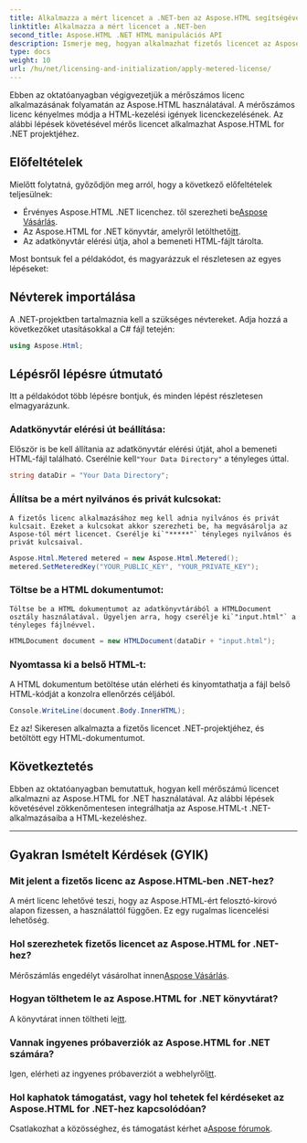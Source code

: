 ```yaml
---
title: Alkalmazza a mért licencet a .NET-ben az Aspose.HTML segítségével
linktitle: Alkalmazza a mért licencet a .NET-ben
second_title: Aspose.HTML .NET HTML manipulációs API
description: Ismerje meg, hogyan alkalmazhat fizetős licencet az Aspose.HTML for .NET-ben. Hatékonyan kezelheti HTML-kezelési igényeit. Kezd el most!
type: docs
weight: 10
url: /hu/net/licensing-and-initialization/apply-metered-license/
---
```

Ebben az oktatóanyagban végigvezetjük a mérőszámos licenc alkalmazásának folyamatán az Aspose.HTML használatával. A mérőszámos licenc kényelmes módja a HTML-kezelési igények licenckezelésének. Az alábbi lépések követésével mérős licencet alkalmazhat Aspose.HTML for .NET projektjéhez.

## Előfeltételek

Mielőtt folytatná, győződjön meg arról, hogy a következő előfeltételek teljesülnek:

-  Érvényes Aspose.HTML .NET licenchez. től szerezheti be[Aspose Vásárlás](https://purchase.aspose.com/buy).
-  Az Aspose.HTML for .NET könyvtár, amelyről letölthető[itt](https://releases.aspose.com/html/net/).
- Az adatkönyvtár elérési útja, ahol a bemeneti HTML-fájlt tárolta.

Most bontsuk fel a példakódot, és magyarázzuk el részletesen az egyes lépéseket:

## Névterek importálása

A .NET-projektben tartalmaznia kell a szükséges névtereket. Adja hozzá a következőket utasításokkal a C# fájl tetején:

```csharp
using Aspose.Html;
```

## Lépésről lépésre útmutató

Itt a példakódot több lépésre bontjuk, és minden lépést részletesen elmagyarázunk.

### Adatkönyvtár elérési út beállítása:

   Először is be kell állítania az adatkönyvtár elérési útját, ahol a bemeneti HTML-fájl található. Cserélnie kell`"Your Data Directory"` a tényleges úttal.

   ```csharp
   string dataDir = "Your Data Directory";
   ```

### Állítsa be a mért nyilvános és privát kulcsokat:

    A fizetős licenc alkalmazásához meg kell adnia nyilvános és privát kulcsait. Ezeket a kulcsokat akkor szerezheti be, ha megvásárolja az Aspose-tól mért licencet. Cserélje ki`"*****"` tényleges nyilvános és privát kulcsaival.

   ```csharp
   Aspose.Html.Metered metered = new Aspose.Html.Metered();
   metered.SetMeteredKey("YOUR_PUBLIC_KEY", "YOUR_PRIVATE_KEY");
   ```

### Töltse be a HTML dokumentumot:

    Töltse be a HTML dokumentumot az adatkönyvtárából a HTMLDocument osztály használatával. Ügyeljen arra, hogy cserélje ki`"input.html"` a tényleges fájlnévvel.

   ```csharp
   HTMLDocument document = new HTMLDocument(dataDir + "input.html");
   ```

### Nyomtassa ki a belső HTML-t:

   A HTML dokumentum betöltése után elérheti és kinyomtathatja a fájl belső HTML-kódját a konzolra ellenőrzés céljából.

   ```csharp
   Console.WriteLine(document.Body.InnerHTML);
   ```

Ez az! Sikeresen alkalmazta a fizetős licencet .NET-projektjéhez, és betöltött egy HTML-dokumentumot.

## Következtetés

Ebben az oktatóanyagban bemutattuk, hogyan kell mérőszámú licencet alkalmazni az Aspose.HTML for .NET használatával. Az alábbi lépések követésével zökkenőmentesen integrálhatja az Aspose.HTML-t .NET-alkalmazásaiba a HTML-kezeléshez.

---

## Gyakran Ismételt Kérdések (GYIK)

### Mit jelent a fizetős licenc az Aspose.HTML-ben .NET-hez?
A mért licenc lehetővé teszi, hogy az Aspose.HTML-ért felosztó-kirovó alapon fizessen, a használattól függően. Ez egy rugalmas licencelési lehetőség.

### Hol szerezhetek fizetős licencet az Aspose.HTML for .NET-hez?
 Mérőszámlás engedélyt vásárolhat innen[Aspose Vásárlás](https://purchase.aspose.com/buy).

### Hogyan tölthetem le az Aspose.HTML for .NET könyvtárat?
 A könyvtárat innen töltheti le[itt](https://releases.aspose.com/html/net/).

### Vannak ingyenes próbaverziók az Aspose.HTML for .NET számára?
 Igen, elérheti az ingyenes próbaverziót a webhelyről[itt](https://releases.aspose.com/).

### Hol kaphatok támogatást, vagy hol tehetek fel kérdéseket az Aspose.HTML for .NET-hez kapcsolódóan?
 Csatlakozhat a közösséghez, és támogatást kérhet a[Aspose fórumok](https://forum.aspose.com/).
